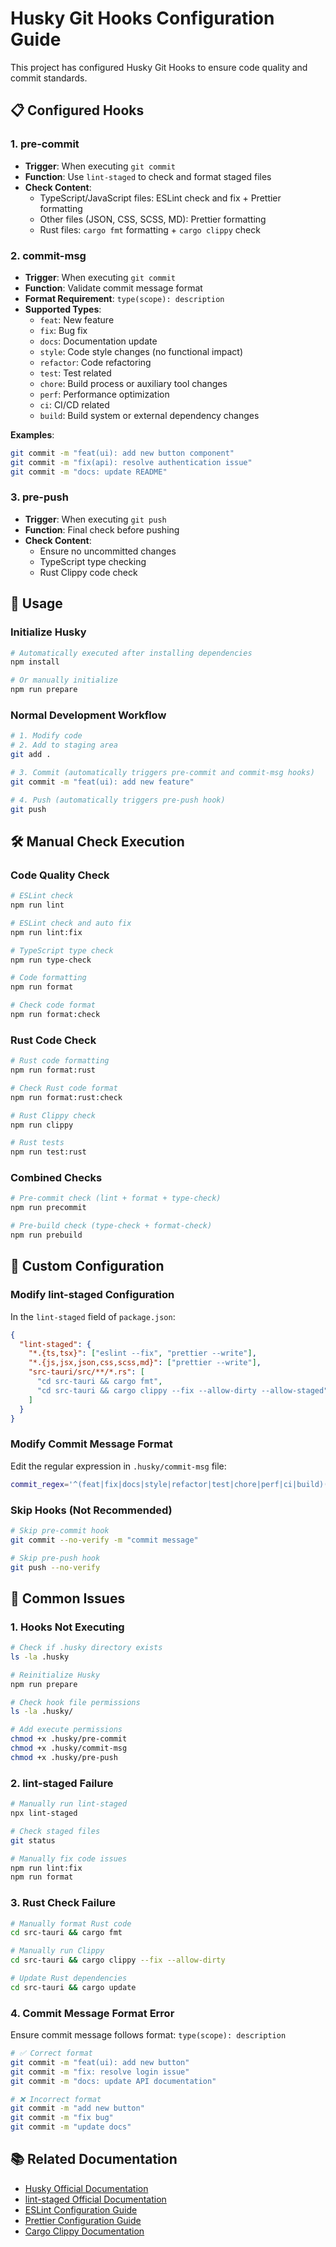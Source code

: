 # Husky Git Hooks Configuration Guide

This project has configured Husky Git Hooks to ensure code quality and commit
standards.

## 📋 Configured Hooks

### 1. pre-commit

- **Trigger**: When executing `git commit`
- **Function**: Use `lint-staged` to check and format staged files
- **Check Content**:
  - TypeScript/JavaScript files: ESLint check and fix + Prettier formatting
  - Other files (JSON, CSS, SCSS, MD): Prettier formatting
  - Rust files: `cargo fmt` formatting + `cargo clippy` check

### 2. commit-msg

- **Trigger**: When executing `git commit`
- **Function**: Validate commit message format
- **Format Requirement**: `type(scope): description`
- **Supported Types**:
  - `feat`: New feature
  - `fix`: Bug fix
  - `docs`: Documentation update
  - `style`: Code style changes (no functional impact)
  - `refactor`: Code refactoring
  - `test`: Test related
  - `chore`: Build process or auxiliary tool changes
  - `perf`: Performance optimization
  - `ci`: CI/CD related
  - `build`: Build system or external dependency changes

**Examples**:

```bash
git commit -m "feat(ui): add new button component"
git commit -m "fix(api): resolve authentication issue"
git commit -m "docs: update README"
```

### 3. pre-push

- **Trigger**: When executing `git push`
- **Function**: Final check before pushing
- **Check Content**:
  - Ensure no uncommitted changes
  - TypeScript type checking
  - Rust Clippy code check

## 🚀 Usage

### Initialize Husky

```bash
# Automatically executed after installing dependencies
npm install

# Or manually initialize
npm run prepare
```

### Normal Development Workflow

```bash
# 1. Modify code
# 2. Add to staging area
git add .

# 3. Commit (automatically triggers pre-commit and commit-msg hooks)
git commit -m "feat(ui): add new feature"

# 4. Push (automatically triggers pre-push hook)
git push
```

## 🛠️ Manual Check Execution

### Code Quality Check

```bash
# ESLint check
npm run lint

# ESLint check and auto fix
npm run lint:fix

# TypeScript type check
npm run type-check

# Code formatting
npm run format

# Check code format
npm run format:check
```

### Rust Code Check

```bash
# Rust code formatting
npm run format:rust

# Check Rust code format
npm run format:rust:check

# Rust Clippy check
npm run clippy

# Rust tests
npm run test:rust
```

### Combined Checks

```bash
# Pre-commit check (lint + format + type-check)
npm run precommit

# Pre-build check (type-check + format-check)
npm run prebuild
```

## 🔧 Custom Configuration

### Modify lint-staged Configuration

In the `lint-staged` field of `package.json`:

```json
{
  "lint-staged": {
    "*.{ts,tsx}": ["eslint --fix", "prettier --write"],
    "*.{js,jsx,json,css,scss,md}": ["prettier --write"],
    "src-tauri/src/**/*.rs": [
      "cd src-tauri && cargo fmt",
      "cd src-tauri && cargo clippy --fix --allow-dirty --allow-staged"
    ]
  }
}
```

### Modify Commit Message Format

Edit the regular expression in `.husky/commit-msg` file:

```bash
commit_regex='^(feat|fix|docs|style|refactor|test|chore|perf|ci|build)(\(.+\))?: .{1,50}'
```

### Skip Hooks (Not Recommended)

```bash
# Skip pre-commit hook
git commit --no-verify -m "commit message"

# Skip pre-push hook
git push --no-verify
```

## 🐛 Common Issues

### 1. Hooks Not Executing

```bash
# Check if .husky directory exists
ls -la .husky

# Reinitialize Husky
npm run prepare

# Check hook file permissions
ls -la .husky/

# Add execute permissions
chmod +x .husky/pre-commit
chmod +x .husky/commit-msg
chmod +x .husky/pre-push
```

### 2. lint-staged Failure

```bash
# Manually run lint-staged
npx lint-staged

# Check staged files
git status

# Manually fix code issues
npm run lint:fix
npm run format
```

### 3. Rust Check Failure

```bash
# Manually format Rust code
cd src-tauri && cargo fmt

# Manually run Clippy
cd src-tauri && cargo clippy --fix --allow-dirty

# Update Rust dependencies
cd src-tauri && cargo update
```

### 4. Commit Message Format Error

Ensure commit message follows format: `type(scope): description`

```bash
# ✅ Correct format
git commit -m "feat(ui): add new button"
git commit -m "fix: resolve login issue"
git commit -m "docs: update API documentation"

# ❌ Incorrect format
git commit -m "add new button"
git commit -m "fix bug"
git commit -m "update docs"
```

## 📚 Related Documentation

- [Husky Official Documentation](https://typicode.github.io/husky/)
- [lint-staged Official Documentation](https://github.com/okonet/lint-staged)
- [ESLint Configuration Guide](https://eslint.org/docs/user-guide/configuring/)
- [Prettier Configuration Guide](https://prettier.io/docs/en/configuration.html)
- [Cargo Clippy Documentation](https://doc.rust-lang.org/clippy/)
